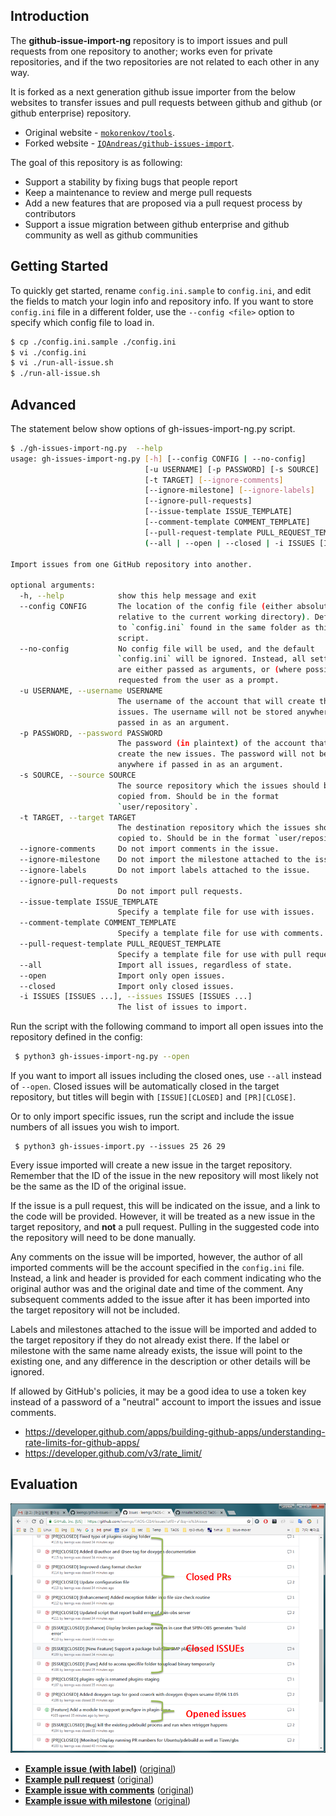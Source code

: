 
## Introduction ##
The **github-issue-import-ng** repository is to import issues and pull requests from one repository to another; works even for private repositories, and if the two repositories are not related to each other in any way.

It is forked as a next generation github issue importer from the below websites to transfer issues and pull requests between github and github (or github enterprise) repository.
* Original website - [`mokorenkov/tools`](https://github.com/mkorenkov/tools).
* Forked website - [`IQAndreas/github-issues-import`](https://github.com/IQAndreas/github-issues-import).

The goal of this repository is as following:
* Support a stability by fixing bugs that people report
* Keep a maintenance to review and merge pull requests
* Add a new features that are proposed via a pull request process by contributors
* Support a issue migration between github enterprise and github community as well as github communities


## Getting Started ##
To quickly get started, rename `config.ini.sample` to `config.ini`, and edit the fields to match your login info and repository info. If you want to store `config.ini` file in a different folder, use the `--config <file>` option to specify which config file to load in.
```bash
$ cp ./config.ini.sample ./config.ini
$ vi ./config.ini
$ vi ./run-all-issue.sh
$ ./run-all-issue.sh
```


## Advanced ##

The statement below show options of gh-issues-import-ng.py script.
```bash
$ ./gh-issues-import-ng.py  --help
usage: gh-issues-import-ng.py [-h] [--config CONFIG | --no-config]
                              [-u USERNAME] [-p PASSWORD] [-s SOURCE]
                              [-t TARGET] [--ignore-comments]
                              [--ignore-milestone] [--ignore-labels]
                              [--ignore-pull-requests]
                              [--issue-template ISSUE_TEMPLATE]
                              [--comment-template COMMENT_TEMPLATE]
                              [--pull-request-template PULL_REQUEST_TEMPLATE]
                              (--all | --open | --closed | -i ISSUES [ISSUES ...])

Import issues from one GitHub repository into another.

optional arguments:
  -h, --help            show this help message and exit
  --config CONFIG       The location of the config file (either absolute, or
                        relative to the current working directory). Defaults
                        to `config.ini` found in the same folder as this
                        script.
  --no-config           No config file will be used, and the default
                        `config.ini` will be ignored. Instead, all settings
                        are either passed as arguments, or (where possible)
                        requested from the user as a prompt.
  -u USERNAME, --username USERNAME
                        The username of the account that will create the new
                        issues. The username will not be stored anywhere if
                        passed in as an argument.
  -p PASSWORD, --password PASSWORD
                        The password (in plaintext) of the account that will
                        create the new issues. The password will not be stored
                        anywhere if passed in as an argument.
  -s SOURCE, --source SOURCE
                        The source repository which the issues should be
                        copied from. Should be in the format
                        `user/repository`.
  -t TARGET, --target TARGET
                        The destination repository which the issues should be
                        copied to. Should be in the format `user/repository`.
  --ignore-comments     Do not import comments in the issue.
  --ignore-milestone    Do not import the milestone attached to the issue.
  --ignore-labels       Do not import labels attached to the issue.
  --ignore-pull-requests
                        Do not import pull requests.
  --issue-template ISSUE_TEMPLATE
                        Specify a template file for use with issues.
  --comment-template COMMENT_TEMPLATE
                        Specify a template file for use with comments.
  --pull-request-template PULL_REQUEST_TEMPLATE
                        Specify a template file for use with pull requests.
  --all                 Import all issues, regardless of state.
  --open                Import only open issues.
  --closed              Import only closed issues.
  -i ISSUES [ISSUES ...], --issues ISSUES [ISSUES ...]
                        The list of issues to import.
```

Run the script with the following command to import all open issues into the repository defined in the config:
```bash
 $ python3 gh-issues-import-ng.py --open
```

If you want to import all issues including the closed ones, use `--all` instead of `--open`. Closed issues will be automatically closed in the target repository, but titles will begin with `[ISSUE][CLOSED]` and `[PR][CLOSE]`.

Or to only import specific issues, run the script and include the issue numbers of all issues you wish to import.

```
 $ python3 gh-issues-import.py --issues 25 26 29
```

Every issue imported will create a new issue in the target repository. Remember that the ID of the issue in the new repository will most likely not be the same as the ID of the original issue. 

If the issue is a pull request, this will be indicated on the issue, and a link to the code will be provided. However, it will be treated as a new issue in the target repository, and **not** a pull request. Pulling in the suggested code into the repository will need to be done manually.

Any comments on the issue will be imported, however, the author of all imported comments will be the account specified in the `config.ini` file. Instead, a link and header is provided for each comment indicating who the original author was and the original date and time of the comment. Any subsequent comments added to the issue after it has been imported into the target repository will not be included.

Labels and milestones attached to the issue will be imported and added to the target repository if they do not already exist there. If the label or milestone with the same name already exists, the issue will point to the existing one, and any difference in the description or other details will be ignored.

If allowed by GitHub's policies, it may be a good idea to use a token key instead of a password of a "neutral" account to import the issues and issue comments.
* https://developer.github.com/apps/building-github-apps/understanding-rate-limits-for-github-apps/
* https://developer.github.com/v3/rate_limit/

## Evaluation ##
<img src=./screenshot01.png>

* [**Example issue (with label)**](https://github.com/IQAndreas-testprojects/github-issues-import-example/issues/8) ([original](https://github.com/IQAndreas/github-issues-import/issues/1))
* [**Example pull request**](https://github.com/IQAndreas-testprojects/github-issues-import-example/issues/9) ([original](https://github.com/IQAndreas/github-issues-import/issues/2))
* [**Example issue with comments**](https://github.com/IQAndreas-testprojects/github-issues-import-example/issues/10) ([original](https://github.com/IQAndreas/github-issues-import/issues/3))
* [**Example issue with milestone**](https://github.com/IQAndreas-testprojects/github-issues-import-example/issues/11) ([original](https://github.com/IQAndreas/github-issues-import/issues/9))

